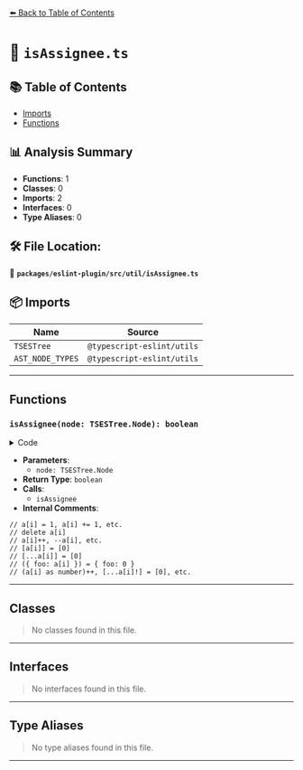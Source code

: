 [⬅️ Back to Table of Contents](../../../../index.md)

# 📄 `isAssignee.ts`

## 📚 Table of Contents

- [Imports](#imports)
- [Functions](#functions)

## 📊 Analysis Summary

- **Functions**: 1
- **Classes**: 0
- **Imports**: 2
- **Interfaces**: 0
- **Type Aliases**: 0

## 🛠️ File Location:
📂 **`packages/eslint-plugin/src/util/isAssignee.ts`**

## 📦 Imports

| Name | Source |
|------|--------|
| `TSESTree` | `@typescript-eslint/utils` |
| `AST_NODE_TYPES` | `@typescript-eslint/utils` |


---

## Functions

### `isAssignee(node: TSESTree.Node): boolean`

<details><summary>Code</summary>

```ts
export function isAssignee(node: TSESTree.Node): boolean {
  const parent = node.parent;
  if (!parent) {
    return false;
  }

  // a[i] = 1, a[i] += 1, etc.
  if (
    parent.type === AST_NODE_TYPES.AssignmentExpression &&
    parent.left === node
  ) {
    return true;
  }

  // delete a[i]
  if (
    parent.type === AST_NODE_TYPES.UnaryExpression &&
    parent.operator === 'delete' &&
    parent.argument === node
  ) {
    return true;
  }

  // a[i]++, --a[i], etc.
  if (
    parent.type === AST_NODE_TYPES.UpdateExpression &&
    parent.argument === node
  ) {
    return true;
  }

  // [a[i]] = [0]
  if (parent.type === AST_NODE_TYPES.ArrayPattern) {
    return true;
  }

  // [...a[i]] = [0]
  if (parent.type === AST_NODE_TYPES.RestElement) {
    return true;
  }

  // ({ foo: a[i] }) = { foo: 0 }
  if (
    parent.type === AST_NODE_TYPES.Property &&
    parent.value === node &&
    parent.parent.type === AST_NODE_TYPES.ObjectExpression &&
    isAssignee(parent.parent)
  ) {
    return true;
  }

  // (a[i] as number)++, [...a[i]!] = [0], etc.
  if (
    (parent.type === AST_NODE_TYPES.TSNonNullExpression ||
      parent.type === AST_NODE_TYPES.TSAsExpression ||
      parent.type === AST_NODE_TYPES.TSTypeAssertion ||
      parent.type === AST_NODE_TYPES.TSSatisfiesExpression) &&
    isAssignee(parent)
  ) {
    return true;
  }

  return false;
}
```
</details>

- **Parameters**:
  - `node: TSESTree.Node`
- **Return Type**: `boolean`
- **Calls**:
  - `isAssignee`
- **Internal Comments**:
```
// a[i] = 1, a[i] += 1, etc.
// delete a[i]
// a[i]++, --a[i], etc.
// [a[i]] = [0]
// [...a[i]] = [0]
// ({ foo: a[i] }) = { foo: 0 }
// (a[i] as number)++, [...a[i]!] = [0], etc.
```


---

## Classes

> No classes found in this file.


---

## Interfaces

> No interfaces found in this file.


---

## Type Aliases

> No type aliases found in this file.


---